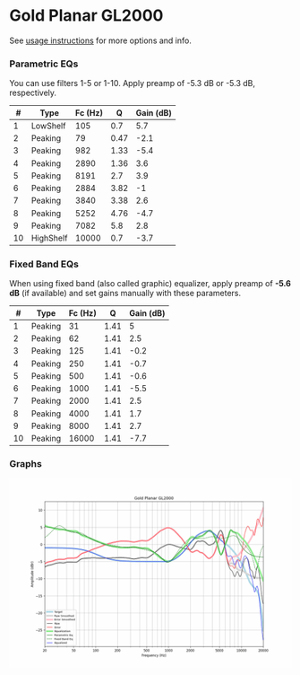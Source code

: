 # Gold Planar GL2000
See [usage instructions](https://github.com/jaakkopasanen/AutoEq#usage) for more options and info.

### Parametric EQs
You can use filters 1-5 or 1-10. Apply preamp of -5.3 dB or -5.3 dB, respectively.

|   # | Type      |   Fc (Hz) |    Q |   Gain (dB) |
|-----|-----------|-----------|------|-------------|
|   1 | LowShelf  |       105 | 0.7  |         5.7 |
|   2 | Peaking   |        79 | 0.47 |        -2.1 |
|   3 | Peaking   |       982 | 1.33 |        -5.4 |
|   4 | Peaking   |      2890 | 1.36 |         3.6 |
|   5 | Peaking   |      8191 | 2.7  |         3.9 |
|   6 | Peaking   |      2884 | 3.82 |        -1   |
|   7 | Peaking   |      3840 | 3.38 |         2.6 |
|   8 | Peaking   |      5252 | 4.76 |        -4.7 |
|   9 | Peaking   |      7082 | 5.8  |         2.8 |
|  10 | HighShelf |     10000 | 0.7  |        -3.7 |

### Fixed Band EQs
When using fixed band (also called graphic) equalizer, apply preamp of **-5.6 dB** (if available) and set gains manually with these parameters.

|   # | Type    |   Fc (Hz) |    Q |   Gain (dB) |
|-----|---------|-----------|------|-------------|
|   1 | Peaking |        31 | 1.41 |         5   |
|   2 | Peaking |        62 | 1.41 |         2.5 |
|   3 | Peaking |       125 | 1.41 |        -0.2 |
|   4 | Peaking |       250 | 1.41 |        -0.7 |
|   5 | Peaking |       500 | 1.41 |        -0.6 |
|   6 | Peaking |      1000 | 1.41 |        -5.5 |
|   7 | Peaking |      2000 | 1.41 |         2.5 |
|   8 | Peaking |      4000 | 1.41 |         1.7 |
|   9 | Peaking |      8000 | 1.41 |         2.7 |
|  10 | Peaking |     16000 | 1.41 |        -7.7 |

### Graphs
![](./Gold%20Planar%20GL2000.png)
